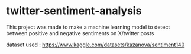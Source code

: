 # twitter-sentiment-analysis
This project was made to make a machine learning model to detect between positive and negative sentiments on X/twitter posts

dataset used : https://www.kaggle.com/datasets/kazanova/sentiment140

